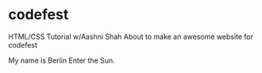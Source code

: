 # codefest
HTML/CSS Tutorial w/Aashni Shah
About to make an awesome website for codefest

<head>

My name is Berlin
Enter the Sun. 